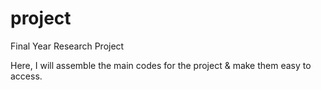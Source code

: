 # project
Final Year Research Project

Here, I will assemble the main codes for the project & make them easy to access.
